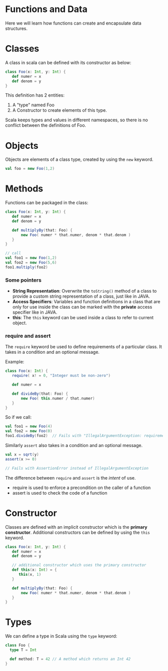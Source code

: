 # Functions and Data

Here we will learn how functions can create and encapsulate data structures.

# Classes

A class in scala can be defined with its constructor as below:
```scala
class Foo(x: Int, y: Int) {
   def numer = x
   def denom = y
}
```
This definition has 2 entities: 
1. A "type" named Foo
2. A Constructor to create elements of this type.

Scala keeps types and values in different namespaces, so there is no conflict between the definitions of Foo.

# Objects

Objects are elements of a class type, created by using the `new` keyword.
```scala
val foo = new Foo(1,2)
```

# Methods

Functions can be packaged in the class:
```scala
class Foo(x: Int, y: Int) {
   def numer = x
   def denom = y

   def multiplyBy(that: Foo) {
       new Foo( numer * that.numer, denom * that.denom )
   }
}

// call
val foo1 = new Foo(1,2)
val foo2 = new Foo(5,6)
foo1.multiply(foo2)
```

### Some pointers
* **String Representation**: Overwrite the `toString()` method of a class to provide a custom string representation of a class, just like in JAVA.
* **Access Specifiers**: Variables and function definitions in a class that are only for use inside the class can be marked with the **private** access specifier like in JAVA.
* **this**: The `this` keyword can be used inside a class to refer to current object.

### require and assert
The `require` keyword be used to define requirements of a particular class. It takes in a condition and an optional message.

Example: 
```scala
class Foo(x: Int) {
   require( x! = 0, "Integer must be non-zero")

   def numer = x

   def divideBy(that: Foo) {
       new Foo( this.numer / that.numer)
   }
}
```
So if we call:
```scala
val foo1 = new Foo(4)
val foo2 = new Foo(0)
foo1.divideBy(foo2)  // Fails with "IllegalArgumentException: requirement failed: Integer must be non-zero"
```

Similarly `assert` also takes in a condition and an optional message.
```scala
val x = sqrt(y)
assert(x >= 0)

// Fails with AssertionError instead of IllegalArgumentException
```
The difference between `require` and `assert` is the _intent_ of use.
* require is used to enforce a precondition on the caller of a function
* assert is used to check the code of a function

# Constructor

Classes are defined with an implicit constructor which is the **primary constructor**. Additional constructors can be defined by using the `this` keyword.
```scala
class Foo(x: Int, y: Int) {
   def numer = x
   def denom = y

   // additional constructor which uses the primary constructor
   def this(x: Int) = {
      this(x, 1)
   }

   def multiplyBy(that: Foo) {
       new Foo( numer * that.numer, denom * that.denom )
   }
}
```

# Types
We can define a type in Scala using the `type` keyword:
```scala
class Foo {
  type T = Int

  def method: T = 42 // A method which returns an Int 42
}
```



